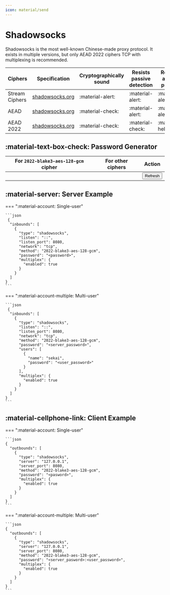 ```yaml
---
icon: material/send
---
```


# Shadowsocks

Shadowsocks is the most well-known Chinese-made proxy protocol.
It exists in multiple versions,
but only AEAD 2022 ciphers TCP with multiplexing is recommended.

| Ciphers        | Specification                                              | Cryptographically sound | Resists passive detection | Resists active probes |
|----------------|------------------------------------------------------------|-------------------------|---------------------------|-----------------------|
| Stream Ciphers | [shadowsocks.org](https://shadowsocks.org/doc/stream.html) | :material-alert:        | :material-alert:          | :material-alert:      |
| AEAD           | [shadowsocks.org](https://shadowsocks.org/doc/aead.html)   | :material-check:        | :material-alert:          | :material-alert:      |
| AEAD 2022      | [shadowsocks.org](https://shadowsocks.org/doc/sip022.html) | :material-check:        | :material-check:          | :material-help:       |

## :material-text-box-check: Password Generator

| For `2022-blake3-aes-128-gcm` cipher | For other ciphers             | Action                                                          |
|--------------------------------------|-------------------------------|-----------------------------------------------------------------|
| <code id="password_16"><code>        | <code id="password_32"><code> | <button class="md-button" onclick="generate()">Refresh</button> |

<script>
    function generatePassword(element, length) {
        const array = new Uint8Array(length);
        window.crypto.getRandomValues(array);
        document.getElementById(element).textContent = btoa(String.fromCharCode.apply(null, array));
    }
    function generate() {
      generatePassword("password_16", 16);
      generatePassword("password_32", 32);
    }
    generate();
</script>

## :material-server: Server Example

=== ":material-account: Single-user"

    ```json
     {
      "inbounds": [
        {
          "type": "shadowsocks",
          "listen": "::",
          "listen_port": 8080,
          "network": "tcp",
          "method": "2022-blake3-aes-128-gcm",
          "password": "<password>",
          "multiplex": {
            "enabled": true
          }
        }
      ]
    }
    ```

=== ":material-account-multiple: Multi-user"

    ```json
     {
      "inbounds": [
        {
          "type": "shadowsocks",
          "listen": "::",
          "listen_port": 8080,
          "network": "tcp",
          "method": "2022-blake3-aes-128-gcm",
          "password": "<server_password>",
          "users": [
            {
              "name": "sekai",
              "password": "<user_password>"
            }
          ],
          "multiplex": {
            "enabled": true
          }
        }
      ]
    }
    ```

## :material-cellphone-link: Client Example

=== ":material-account: Single-user"

    ```json
    {
      "outbounds": [
        {
          "type": "shadowsocks",
          "server": "127.0.0.1",
          "server_port": 8080,
          "method": "2022-blake3-aes-128-gcm",
          "password": "<pasword>",
          "multiplex": {
            "enabled": true
          }
        }
      ]
    }
    ```

=== ":material-account-multiple: Multi-user"

    ```json
    {
      "outbounds": [
        {
          "type": "shadowsocks",
          "server": "127.0.0.1",
          "server_port": 8080,
          "method": "2022-blake3-aes-128-gcm",
          "password": "<server_pasword>:<user_password>",
          "multiplex": {
            "enabled": true
          }
        }
      ]
    }
    ```
